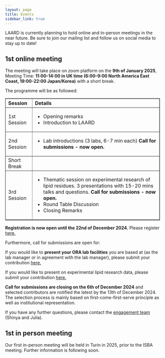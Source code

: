```yaml
---
layout: page
title: Events
sidebar_link: true
---
```


LAARD is currently planning to hold online and in-person meetings in the near future. Be sure to join our mailing list and follow us on social media to stay up to date!

<h2>1st online meeting</h2>
The meeting will take place on zoom platform on the <b>9th of January 2025</b>, Meeting Time: <b>11:00-14:00 in UK time (6:00-9:00 North America East Coast, 19:00-22:00 Japan/Korea)</b> with a short break.

The programme will be as followed:
<table border="1" style="border-collapse: collapse; width: 100%;">
  <thead>
    <tr>
      <th style="text-align: left;">Session</th>
      <th style="text-align: left;">Details</th>
    </tr>
  </thead>
  <tbody>
    <tr>
      <td>1st Session</td>
      <td>
        <ul>
          <li>Opening remarks</li>
          <li>Introduction to LAARD</li>
        </ul>
      </td>
    </tr>
    <tr>
      <td>2nd Session</td>
      <td>
        <ul>
          <li>Lab introductions (3 labs, 6-7 min each) <b>Call for submissions - now open.</b></li>
        </ul>
      </td>
    </tr>
    <tr>
      <td>Short Break</td>
      <td></td>
    </tr>
    <tr>
      <td>3rd Session</td>
      <td>
        <ul>
          <li>Thematic session on experimental research of lipid residues. 3 presentations with 15-20 mins talks and questions. <b>Call for submissions - now open.</b></li>
          <li>Round Table Discussion</li>
          <li>Closing Remarks</li>
        </ul>
      </td>
    </tr>
  </tbody>
</table>



<b>Registration is now open until the 22nd of December 2024.</b> Please register <a href="https://docs.google.com/forms/d/e/1FAIpQLSfMNEgQjVBKsf4SswrIAXlqXUOB1rlUw7CESX2tNKA5FYgOBw/viewform?usp=sf_link">here.</a>
 
Furthermore, call for submissions are open for:

If you would like to <b>present your ORA lab facilities</b> you are based at (as the lab manager or in agreement with the lab manager), please submit your contribution <a href="https://docs.google.com/forms/d/e/1FAIpQLSfAZi8ZVJkfqVvjc5ZHXjOr56C9r2aouuPayy3H0_Soc0bR6A/viewform?usp=sf_link">here.</a>

If you would like to present on experimental lipid research data, please submit your contribution <a href="https://docs.google.com/forms/d/e/1FAIpQLSesaT1pq8coxJwlTzr8CKJoD-6L-U61RMyA3MS_KWx1W3PzvA/viewform?usp=sf_link">here.</a>

<b>Call for submissions are closing on the 6th of December 2024</b> and selected contributors are notified the latest by the 13th of December 2024. The selection process is mainly based on 
first-come-first-serve principle as well as institutional representation.

If you have any further questions, please contact the <a href="https://laardcommunity.github.io/Steering-Committee/#engagement">engagement team</a> (Shinya and Julia).


<h2>1st in person meeting</h2>
Our first in-person meeting will be held in Turin in 2025, prior to the ISBA meeting. Further information is following soon. 

